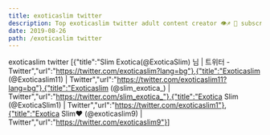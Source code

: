 ```yaml
---
title: exoticaslim twitter
description: Top exoticaslim twitter adult content creator 👁♐️ 👑 subscribe exoticaslim twitter to my porn site below IG exoticaslim twitter
date: 2019-08-26
path: /exoticaslim twitter
---
```


exoticaslim twitter
[{"title":"Slim Exotica(@ExoticaSlim) 님 | 트위터 - Twitter","url":"https://twitter.com/exoticaslim?lang=bg"},{"title":"Exoticaslim (@Exoticaslim11) | Twitter","url":"https://twitter.com/exoticaslim11?lang=bg"},{"title":"Exoticaslim (@slim_exotica_) | Twitter","url":"https://twitter.com/slim_exotica_"},{"title":"Exotica Slim (@ExoticaSlim1) | Twitter","url":"https://twitter.com/exoticaslim1"},{"title":"Exotica Slim❤️ (@exoticaslim9) | Twitter","url":"https://twitter.com/exoticaslim9"}]

